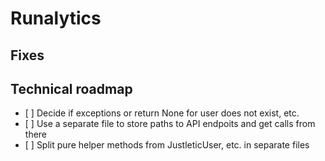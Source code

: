 # Runalytics

## Fixes

## Technical roadmap

- [ ] Decide if exceptions or return None for user does not exist, etc.
- [ ] Use a separate file to store paths to API endpoits and get calls from there
- [ ] Split pure helper methods from JustleticUser, etc. in separate files
